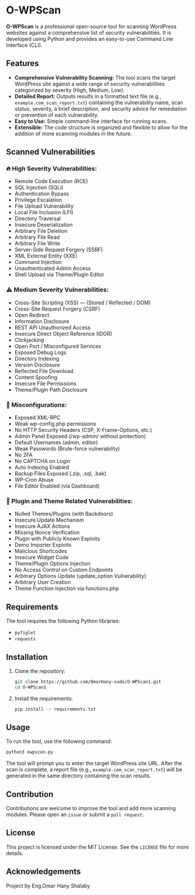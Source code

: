 # O-WPScan

**O-WPScan** is a professional open-source tool for scanning WordPress websites against a comprehensive list of security vulnerabilities. It is developed using Python and provides an easy-to-use Command Line Interface (CLI).

## Features

- **Comprehensive Vulnerability Scanning:** The tool scans the target WordPress site against a wide range of security vulnerabilities categorized by severity (High, Medium, Low).
- **Detailed Report:** Outputs results in a formatted text file (e.g., `example.com_scan_report.txt`) containing the vulnerability name, scan status, severity, a brief description, and security advice for remediation or prevention of each vulnerability.
- **Easy to Use:** Simple command-line interface for running scans.
- **Extensible:** The code structure is organized and flexible to allow for the addition of more scanning modules in the future.

## Scanned Vulnerabilities

### 🔥 High Severity Vulnerabilities:
- Remote Code Execution (RCE)
- SQL Injection (SQLi)
- Authentication Bypass
- Privilege Escalation
- File Upload Vulnerability
- Local File Inclusion (LFI)
- Directory Traversal
- Insecure Deserialization
- Arbitrary File Deletion
- Arbitrary File Read
- Arbitrary File Write
- Server-Side Request Forgery (SSRF)
- XML External Entity (XXE)
- Command Injection
- Unauthenticated Admin Access
- Shell Upload via Theme/Plugin Editor

### ⚠️ Medium Severity Vulnerabilities:
- Cross-Site Scripting (XSS) — (Stored / Reflected / DOM)
- Cross-Site Request Forgery (CSRF)
- Open Redirect
- Information Disclosure
- REST API Unauthorized Access
- Insecure Direct Object Reference (IDOR)
- Clickjacking
- Open Port / Misconfigured Services
- Exposed Debug Logs
- Directory Indexing
- Version Disclosure
- Reflected File Download
- Content Spoofing
- Insecure File Permissions
- Theme/Plugin Path Disclosure

### 🧪 Misconfigurations:
- Exposed XML-RPC
- Weak wp-config.php permissions
- No HTTP Security Headers (CSP, X-Frame-Options, etc.)
- Admin Panel Exposed (/wp-admin/ without protection)
- Default Usernames (admin, editor)
- Weak Passwords (Brute-force vulnerability)
- No 2FA
- No CAPTCHA on Login
- Auto Indexing Enabled
- Backup Files Exposed (.zip, .sql, .bak)
- WP-Cron Abuse
- File Editor Enabled (via Dashboard)

### 🧩 Plugin and Theme Related Vulnerabilities:
- Nulled Themes/Plugins (with Backdoors)
- Insecure Update Mechanism
- Insecure AJAX Actions
- Missing Nonce Verification
- Plugin with Publicly Known Exploits
- Demo Importer Exploits
- Malicious Shortcodes
- Insecure Widget Code
- Theme/Plugin Options Injection
- No Access Control on Custom Endpoints
- Arbitrary Options Update (update_option Vulnerability)
- Arbitrary User Creation
- Theme Function Injection via functions.php

## Requirements

The tool requires the following Python libraries:

- `pyfiglet`
- `requests`

## Installation

1. Clone the repository:
   ```bash
   git clone https://github.com/OmarHany-sudo/O-WPScan1.git
   cd O-WPScan1
   ```

2. Install the requirements:
   ```bash
   pip install -r requirements.txt
   ```

## Usage

To run the tool, use the following command:

```bash
python3 owpscan.py
```

The tool will prompt you to enter the target WordPress site URL. After the scan is complete, a report file (e.g., `example.com_scan_report.txt`) will be generated in the same directory containing the scan results.

## Contribution

Contributions are welcome to improve the tool and add more scanning modules. Please open an `issue` or submit a `pull request`.

## License

This project is licensed under the MIT License. See the `LICENSE` file for more details.

## Acknowledgements

Project by Eng.Omar Hany Shalaby


